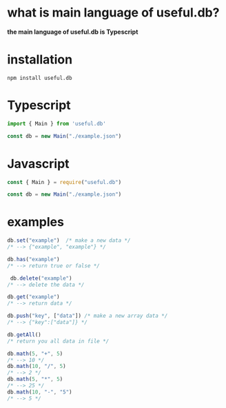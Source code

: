 # what is main language of useful.db?
**the main language of useful.db is Typescript**
# installation
`npm install useful.db`
# Typescript
```ts
import { Main } from 'useful.db'

const db = new Main("./example.json")
```
# Javascript
```js
const { Main } = require("useful.db")

const db = new Main("./example.json")
```

# examples

```js
db.set("example")  /* make a new data */ 
/* --> {"example", "example"} */

db.has("example")
/* --> return true or false */

 db.delete("example")
/* --> delete the data */

db.get("example")
/* --> return data */

db.push("key", ["data"]) /* make a new array data */
/* --> {"key":["data"]} */

db.getAll()
/* return you all data in file */

db.math(5, "+", 5)
/* --> 10 */
db.math(10, "/", 5)
/* --> 2 */
db.math(5, "*", 5)
/* --> 25 */
db.math(10, "-", "5")
/* --> 5 */
```
